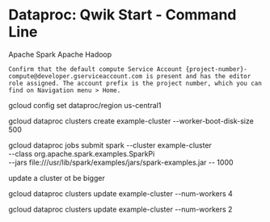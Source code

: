 # Dataproc: Qwik Start - Command Line

Apache Spark
Apache Hadoop


```
Confirm that the default compute Service Account {project-number}-compute@developer.gserviceaccount.com is present and has the editor role assigned. The account prefix is the project number, which you can find on Navigation menu > Home.
```

gcloud config set dataproc/region us-central1

gcloud dataproc clusters create example-cluster --worker-boot-disk-size 500

gcloud dataproc jobs submit spark --cluster example-cluster \
  --class org.apache.spark.examples.SparkPi \
  --jars file:///usr/lib/spark/examples/jars/spark-examples.jar -- 1000

update a cluster ot be bigger

gcloud dataproc clusters update example-cluster --num-workers 4

gcloud dataproc clusters update example-cluster --num-workers 2


